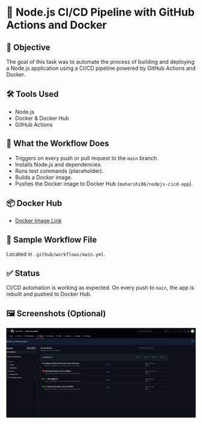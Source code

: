 # 🚀 Node.js CI/CD Pipeline with GitHub Actions and Docker

## 📌 Objective
The goal of this task was to automate the process of building and deploying a Node.js application using a CI/CD pipeline powered by GitHub Actions and Docker.

## 🛠 Tools Used
- Node.js
- Docker & Docker Hub
- GitHub Actions

## 🔄 What the Workflow Does
- Triggers on every push or pull request to the `main` branch.
- Installs Node.js and dependencies.
- Runs test commands (placeholder).
- Builds a Docker image.
- Pushes the Docker image to Docker Hub (`maharshi86/nodejs-cicd-app`).

## 📦 Docker Hub
- [Docker Image Link](https://hub.docker.com/r/maharshi86/nodejs-cicd-app)

## 🧪 Sample Workflow File
Located in `.github/workflows/main.yml`.

## ✅ Status
CI/CD automation is working as expected. On every push to `main`, the app is rebuilt and pushed to Docker Hub.

## 🖼️ Screenshots (Optional)
![CI/CD Pipeline Success](screenshots/pipeline-success.png)

